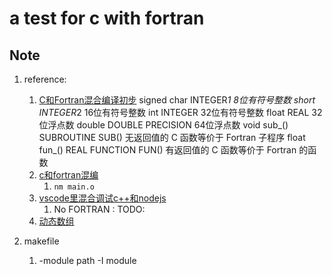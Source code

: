 # a test for c with fortran

## Note

1. reference:
   1. [C和Fortran混合编译初步](https://blog.csdn.net/Augusdi/article/details/7348437?locationNum=1&fps=1)
      signed char	INTEGER*1	8位有符号整数
      short	INTEGER*2	16位有符号整数
      int	INTEGER	32位有符号整数
      float	REAL	32位浮点数
      double	DOUBLE PRECISION	64位浮点数
      void sub_()	SUBROUTINE SUB()	无返回值的 C 函数等价于 Fortran 子程序
      float fun_()	REAL FUNCTION FUN()	有返回值的 C 函数等价于 Fortran 的函数
   2. [c和fortran混编](https://bbs.csdn.net/topics/80268969)
      1. `nm main.o` 
   3. [vscode里混合调试c++和nodejs](https://zhuanlan.zhihu.com/p/149286931?from=singlemessage)
      1. No FORTRAN : TODO:
   4. [动态数组](https://www.cnblogs.com/pasuka/p/3360928.html)

2. makefile
   1. -module path -I module